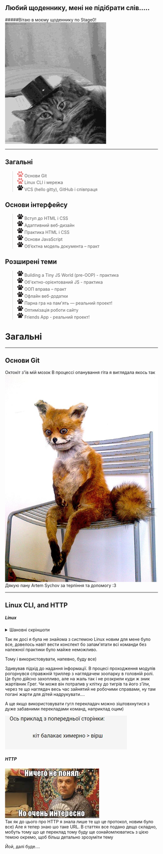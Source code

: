 Любий щоденнику, мені не підібрати слів.....
---
#####Вітаю в моєму щоденнику по Stage0!  
![](7KJ.gif)

---
## Загальні
 > <img src="paw.png" alt="+" width="20"> Основи Git  
 > <img src="paw.png" alt="+" width="20">  Linux CLI і мережа  
 > <img src="blackpaw.png" alt="+" width="20"> VCS (hello gitty), GitHub і співпраця  

 ## Основи інтерфейсу
 > <img src="blackpaw.png" alt="+" width="20"> Вступ до HTML і CSS  
 > <img src="blackpaw.png" alt="+" width="20"> Адаптивний веб-дизайн  
 > <img src="blackpaw.png" alt="+" width="20"> Практика HTML і CSS  
 > <img src="blackpaw.png" alt="+" width="20"> Основи JavaScript  
 > <img src="blackpaw.png" alt="+" width="20"> Об’єктна модель документа – практ  

 ## Розширені теми
 > <img src="blackpaw.png" alt="+" width="20"> Building a Tiny JS World (pre-OOP) - практика  
 > <img src="blackpaw.png" alt="+" width="20"> Об'єктно-орієнтований JS - практика  
 > <img src="blackpaw.png" alt="+" width="20"> ООП вправа – практ  
 > <img src="blackpaw.png" alt="+" width="20"> Офлайн веб-додатки  
 > <img src="blackpaw.png" alt="+" width="20"> Парна гра на пам'ять — реальний проект!   
 > <img src="blackpaw.png" alt="+" width="20"> Оптимізація роботи сайту  
 > <img src="blackpaw.png" alt="+" width="20"> Friends App - реальний проект!  

 # Загальні
 ***
 ## Основи Git
 Октокіт з'їв мій мозок
 В процессі опанування гіта я виглядала якось так ![](Stoned_Fox.jpg)  
 Дякую пану Artem Sychov за терпіння та допомогу :3
 ***
 ## Linux CLI, and HTTP

 ##### Linux

 <details>
    <summary>Шановні скріншоти</summary>
    <img src="linux.jpg" alt="">
    <img src="linux2.jpg" alt="">
    <img src="linux3.jpg" alt="">
    <img src="linux4.jpg" alt="">
</details>

Так як досі я була не знайома з системою Linux новим для мене було все, довелось навіт вести конспект бо запам'ятати всі команди без належної практики було майже неможливо.

Тому і використовувати, напевно, буду все)

Здивував підхід до надання інформації. В процесі проходження модулів рогорнувся справжній триллер з наглядачем зоопарку в головній ролі. Це було дійсно захопливо, але на жаль так і не розкрили куди ж зник жартівник Грег. Чи може він потрапив у клітку до тигрів та його з'їли, через те що наглядач весь час зайнятий не робочими справами, ну там погані жарти для дітей надрукувати....

А ще якщо використовувати гугл перекладач можно зіштовхнутися з дуже забавними перекладами команд, наприклад оцим)

![](kit.jpg)

##### HTTP
![](nn.jpg)  
 Так як до цього про HTTP я знала лише те що це протокол, новим було все) 
 Але я тепер знаю шо таке URL.
 В статтях все подано дещо складно, мобуть тому що це переклад тому буду ще ознайомлюватись з цією темою окремо, щоб більш детально зрозуміти тему

 Йой, далі буде....

